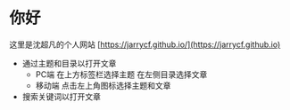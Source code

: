 # 你好

这里是沈超凡的个人网站 [https://jarrycf.github.io/](https://jarrycf.github.io)

- 通过主题和目录以打开文章
  - PC端 在上方标签栏选择主题 在左侧目录选择文章
  - 移动端 点击左上角图标选择主题和文章
- 搜索关键词以打开文章
